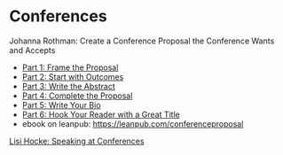 # Conferences

Johanna Rothman: Create a Conference Proposal the Conference Wants and Accepts
* [Part 1: Frame the Proposal](https://www.jrothman.com/mpd/2019/11/create-a-conference-proposal-the-conference-wants-and-accepts-part-1-frame-the-proposal/)
* [Part 2: Start with Outcomes](https://www.jrothman.com/mpd/writing/2019/11/create-a-conference-proposal-the-conference-wants-and-accepts-part-2-start-with-outcomes/)
* [Part 3: Write the Abstract](https://www.jrothman.com/mpd/writing/2019/11/create-a-conference-proposal-the-conference-wants-and-accepts-part-3-write-the-abstract/)
* [Part 4: Complete the Proposal](https://www.jrothman.com/mpd/writing/2019/11/create-a-conference-proposal-the-conference-wants-and-accepts-part-4-complete-the-proposal/)
* [Part 5: Write Your Bio](https://www.jrothman.com/mpd/writing/2019/11/create-a-conference-proposal-the-conference-wants-and-accepts-part-5-write-your-bio/)
* [Part 6: Hook Your Reader with a Great Title](https://www.jrothman.com/mpd/writing/2019/11/create-a-conference-proposal-the-conference-wants-and-accepts-part-6-hook-your-reader-with-a-great-title/)
* ebook on leanpub: https://leanpub.com/conferenceproposal

[Lisi Hocke: Speaking at Conferences](https://www.lisihocke.com/p/speaking-at-conferences.html)  
